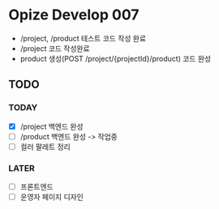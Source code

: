 # Opize Develop 007
* /project, /product 테스트 코드 작성 완료
* /project 코드 작성완료
* product 생성(POST /project/{projectId}/product) 코드 완성

## TODO
### TODAY
- [x] /project 백엔드 완성
- [ ] /product 백엔드 완성 -> 작업중
- [ ] 컬러 팔레트 정리

### LATER
- [ ] 프론트엔드
- [ ] 운영자 페이지 디자인

